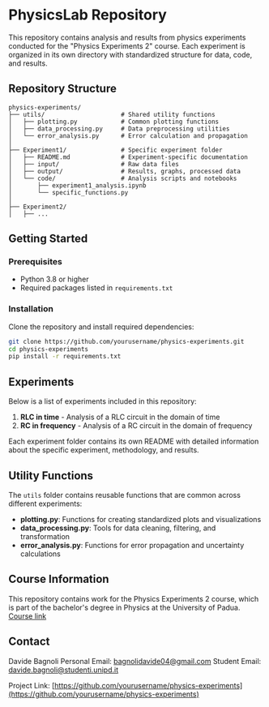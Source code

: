 # PhysicsLab Repository

This repository contains analysis and results from physics experiments conducted for the "Physics Experiments 2" course. Each experiment is organized in its own directory with standardized structure for data, code, and results.

## Repository Structure

```
physics-experiments/
├── utils/                     # Shared utility functions
│   ├── plotting.py            # Common plotting functions
│   ├── data_processing.py     # Data preprocessing utilities
│   └── error_analysis.py      # Error calculation and propagation
│
├── Experiment1/               # Specific experiment folder
│   ├── README.md              # Experiment-specific documentation
│   ├── input/                 # Raw data files
│   ├── output/                # Results, graphs, processed data
│   └── code/                  # Analysis scripts and notebooks
│       ├── experiment1_analysis.ipynb
│       └── specific_functions.py
│
├── Experiment2/
│   ├── ...
```

## Getting Started

### Prerequisites

- Python 3.8 or higher
- Required packages listed in `requirements.txt`

### Installation

Clone the repository and install required dependencies:

```bash
git clone https://github.com/yourusername/physics-experiments.git
cd physics-experiments
pip install -r requirements.txt
```

## Experiments

Below is a list of experiments included in this repository:

1. **RLC in time** - Analysis of a RLC circuit in the domain of time
2. **RC in frequency** - Analysis of a RC circuit in the domain of frequency

Each experiment folder contains its own README with detailed information about the specific experiment, methodology, and results.

## Utility Functions

The `utils` folder contains reusable functions that are common across different experiments:

- **plotting.py**: Functions for creating standardized plots and visualizations
- **data_processing.py**: Tools for data cleaning, filtering, and transformation
- **error_analysis.py**: Functions for error propagation and uncertainty calculations

## Course Information

This repository contains work for the Physics Experiments 2 course, which is part of the bachelor's degree in Physics at the University of Padua.
[Course link](https://en.didattica.unipd.it/off/2023/LT/SC/SC1158/000ZZ/SCP3050166/A1301)


## Contact

Davide Bagnoli 
Personal Email: bagnolidavide04@gmail.com
Student Email: davide.bagnoli@studenti.unipd.it

Project Link: [https://github.com/yourusername/physics-experiments](https://github.com/yourusername/physics-experiments)
